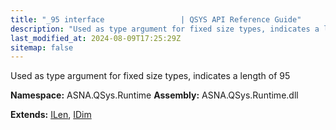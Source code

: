 ```yaml
---
title: "_95 interface                 | QSYS API Reference Guide"
description: "Used as type argument for fixed size types, indicates a length of 95  "
last_modified_at: 2024-08-09T17:25:29Z
sitemap: false
---
```


Used as type argument for fixed size types, indicates a length of 95 

**Namespace:** ASNA.QSys.Runtime
**Assembly:** ASNA.QSys.Runtime.dll

**Extends:** [ILen](/reference/runtime/qsys-runtime/i-len.html), [IDim](/reference/runtime/qsys-runtime/i-dim.html)
<br>
<br>
